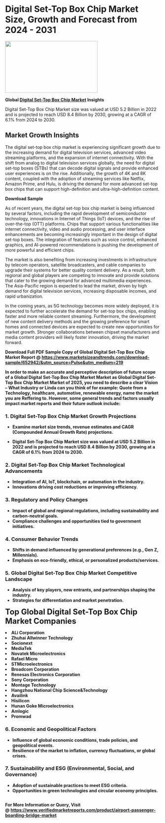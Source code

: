 <H1>Digital Set-Top Box Chip Market Size, Growth and Forecast from 2024 - 2031</H1><img class="aligncenter size-medium wp-image-584254" src="https://thirdeyenews.in/wp-content/uploads/2024/09/Global-Market-Research-300x168.jpeg" alt="" width="300" height="168" /><p><strong>Global&nbsp;<a href="https://www.marketsizeandtrends.com/download-sample/652942/&amp;utm_source=Pulse&amp;utm_medium=219">Digital Set-Top Box Chip Market</a> Insights</strong></p><p>Digital Set-Top Box Chip Market size was valued at USD 5.2 Billion in 2022 and is projected to reach USD 8.4 Billion by 2030, growing at a CAGR of 6.1% from 2024 to 2030.</p><p><h2>Market Growth Insights</h2> <p>The digital set-top box chip market is experiencing significant growth due to the increasing demand for digital television services, advanced video streaming platforms, and the expansion of internet connectivity. With the shift from analog to digital television services globally, the need for digital set-top boxes (STBs) that can decode digital signals and provide enhanced user experiences is on the rise. Additionally, the growth of 4K and 8K content, coupled with the adoption of streaming services like Netflix, Amazon Prime, and Hulu, is driving the demand for more advanced set-top box chips that can support high-definition and ultra-high-definition content.</p> <p><strong>Download Sample</strong></p> <p>As of recent years, the digital set-top box chip market is being influenced by several factors, including the rapid development of semiconductor technology, innovations in Internet of Things (IoT) devices, and the rise of over-the-top (OTT) platforms. Chips that support various functionalities like internet connectivity, video and audio processing, and user interface enhancements are becoming increasingly important in the design of digital set-top boxes. The integration of features such as voice control, enhanced graphics, and AI-powered recommendations is pushing the development of more powerful and efficient chips.</p> <p>The market is also benefiting from increasing investments in infrastructure by telecom operators, satellite broadcasters, and cable companies to upgrade their systems for better quality content delivery. As a result, both regional and global players are competing to innovate and provide solutions that cater to the growing demand for advanced multimedia experiences. The Asia-Pacific region is expected to lead the market, driven by high demand for digital television services, increasing disposable incomes, and rapid urbanization.</p> <p>In the coming years, as 5G technology becomes more widely deployed, it is expected to further accelerate the demand for set-top box chips, enabling faster and more reliable content streaming. Furthermore, the development of new content delivery methods and the growing preference for smart homes and connected devices are expected to create new opportunities for market growth. Stronger collaborations between chipset manufacturers and media content providers will likely foster innovation, driving the market forward.</p> <p><strong></p><p><span class=""><strong>Download Full PDF Sample Copy of Global Digital Set-Top Box Chip Market Report</strong> @ <a href="https://www.marketsizeandtrends.com/download-sample/652942/&amp;utm_source=Pulse&amp;utm_medium=219" target="_blank">https://www.marketsizeandtrends.com/download-sample/652942/&amp;utm_source=Pulse&amp;utm_medium=219</a></span></p><p>In order to make an accurate and perceptive description of future scope of a Global&nbsp;Digital Set-Top Box Chip Market Market as Global&nbsp;Digital Set-Top Box Chip Market Market of 2025, you need to describe a clear Vision &ndash; What Industry or Linda can you think of for example: Quote from a Technology, healthcare, automotive, renewable energy, name the market you are Reffering to. However, some general trends and factors usually impact market reports and their future outlook include:</p><h3>1.&nbsp;<strong>Digital Set-Top Box Chip Market Growth Projections</strong></h3><ul><li>Examine market size trends, revenue estimates and CAGR (Compounded Annual Growth Rate) projections.</li><li><p>Digital Set-Top Box Chip Market size was valued at USD 5.2 Billion in 2022 and is projected to reach USD 8.4 Billion by 2030, growing at a CAGR of 6.1% from 2024 to 2030.</p></li></ul><h3>2.&nbsp;<strong>Digital Set-Top Box Chip Market Technological Advancements</strong></h3><ul><li>Integration of AI, IoT, blockchain, or automation in the industry.</li><li>Innovations driving cost reductions or improving efficiency.</li></ul><h3>3.&nbsp;<strong>Regulatory and Policy Changes</strong></h3><ul><li>Impact of global and regional regulations, including sustainability and carbon-neutral goals.</li><li>Compliance challenges and opportunities tied to government initiatives.</li></ul><h3>4.&nbsp;<strong>Consumer Behavior Trends</strong></h3><ul><li>Shifts in demand influenced by generational preferences (e.g., Gen Z, Millennials).</li><li>Emphasis on eco-friendly, ethical, or personalized products/services.</li></ul><h3>5.&nbsp;<strong>Global Digital Set-Top Box Chip Market Competitive Landscape</strong></h3><ul><li>Analysis of key players, new entrants, and partnerships shaping the industry.</li><li>Strategies for differentiation and market penetration.</li></ul><p data-pm-slice="1 1 []"><span style="color: inherit; font-family: inherit; font-size: 25px;">Top Global Digital Set-Top Box Chip Market Companies</span></p><div class="" data-test-id=""><p><li>ALi Corporation</li><li> Zhuhai Allwinner Technology</li><li> Socionext</li><li> MediaTek</li><li> Novatek Microelectronics</li><li> Rafael Micro</li><li> STMicroelectronics</li><li> Broadcom Corporation</li><li> Renesas Electronics Corporation</li><li> Sony Corporation</li><li> Montage Technology</li><li> Hangzhou National Chip Science&Technology</li><li> Availink</li><li> Hisilicon</li><li> Hunan Goke Microelectronics</li><li> Amlogic</li><li> Promwad</li></p></div><h3>6.&nbsp;<strong>Economic and Geopolitical Factors</strong></h3><ul><li>Influence of global economic conditions, trade policies, and geopolitical events.</li><li>Resilience of the market to inflation, currency fluctuations, or global crises.</li></ul><h3>7.&nbsp;<strong>Sustainability and ESG (Environmental, Social, and Governance)</strong></h3><ul><li>Adoption of sustainable practices to meet ESG criteria.</li><li>Opportunities in green technologies and circular economy principles.</li></ul><h2><strong style="font-size: 14px;">For More Information or Query, Visit @&nbsp;</strong><a style="background-color: #ffffff; font-size: 14px;" href="https://www.marketsizeandtrends.com/report/digital-set-top-box-chip-market/" target="_blank">https://www.verifiedmarketreports.com/product/airport-passenger-boarding-bridge-market</a></h2>
